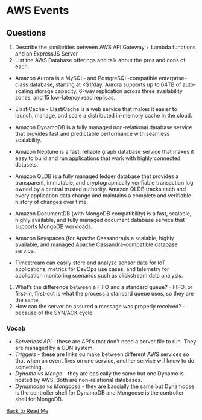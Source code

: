 # AWS Events

## Questions

1. Describe the similarities between AWS API Gateway + Lambda functions and an ExpressJS Server
1. List the AWS Database offerings and talk about the pros and cons of each. 

- Amazon Aurora is a MySQL- and PostgreSQL-compatible enterprise-class database, starting at <$1/day. Aurora supports up to 64TB of auto-scaling storage capacity, 6-way replication across three availability zones, and 15 low-latency read replicas.

- ElastiCache - ElastiCache is a web service that makes it easier to launch, manage, and scale a distributed in-memory cache in the cloud.

- Amazon DynamoDB is a fully managed non-relational database service that provides fast and predictable performance with seamless scalability.

- Amazon Neptune is a fast, reliable graph database service that makes it easy to build and run applications that work with highly connected datasets.

- Amazon QLDB is a fully managed ledger database that provides a transparent, immutable, and cryptographically verifiable transaction log owned by a central trusted authority. Amazon QLDB tracks each and every application data change and maintains a complete and verifiable history of changes over time.

- Amazon DocumentDB (with MongoDB compatibility) is a fast, scalable, highly available, and fully managed document database service that supports MongoDB workloads.

- Amazon Keyspaces (for Apache Cassandra)is a scalable, highly available, and managed Apache Cassandra–compatible database service.

- Timestream can easily store and analyze sensor data for IoT applications, metrics for DevOps use cases, and telemetry for application monitoring scenarios such as clickstream data analysis.

1. What’s the difference between a FIFO and a standard queue? - FIFO, or first-in, first-out is what the process a  standard queue uses, so they are the same.
1. How can the server be assured a message was properly received? - because of the SYN/ACK cycle.

### Vocab

- *Serverless API* - these are API's that don't need a server file to run. They are managed by a CDN system.
- *Triggers* - these are links ou make between different AWS services so that when an event fires on one service, another service will know to do something.
- *Dynamo vs Mongo* - they are basically the same but one Dynamo is hosted by AWS. Both are non-relational databases.
- *Dynamoose vs Mongoose* - they are bascially the same but Dynamoose is the controller shell for DynamoDB and Mongoose is the controller shell for MongoDB.

[Back to Read Me](../README.md)
